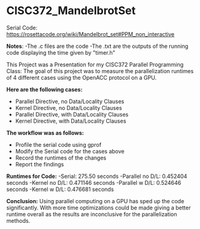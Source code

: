 # CISC372_MandelbrotSet

Serial Code: https://rosettacode.org/wiki/Mandelbrot_set#PPM_non_interactive

**Notes**:
-The .c files are the code
-The .txt are the outputs of the running code displaying the time given by "timer.h"


This Project was a Presentation for my CISC372 Parallel Programming Class:
The goal of this project was to measure the parallelization runtimes of 4 different cases using the OpenACC protocol on a GPU.

**Here are the following cases:**
- Parallel Directive, no Data/Locality Clauses
- Kernel Directive, no Data/Locality Clauses
- Parallel Directive, with Data/Locality Clauses
- Kernel Directive, with Data/Locality Clauses

**The workflow was as follows:**
- Profile the serial code using gprof
- Modify the Serial code for the cases above
- Record the runtimes of the changes
- Report the findings

**Runtimes for Code:**
-Serial: 275.50 seconds
-Parallel no D/L: 0.452404 seconds
-Kernel no D/L: 0.471146 seconds
-Parallel w D/L: 0.524646 seconds
-Kernel w D/L: 0.476681 seconds

**Conclusion:**
Using parallel computing on a GPU has sped up the code significantly. With more time optimizations could be made giving a better runtime overall as the results are inconclusive for the parallelization methods.
